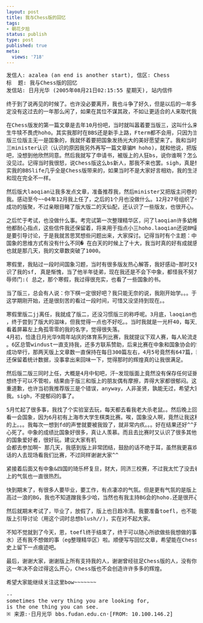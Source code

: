 ```yaml
---
layout: post
title: 我与Chess版的回忆
tags:
- 朝花夕拾
status: publish
type: post
published: true
meta:
  views: '718'
---
```

<pre class="ansi">发信人: azalea (an end is another start), 信区: Chess
标  题: 我与Chess版的回忆
发信站: 日月光华 (2005年08月21日02:15:55 星期天), 站内信件

终于到了说再见的时候了。也许没必要离开，我也斗争了好久，但是以后的一年多我肯
定没有这过去的一年那么闲了，如果在其位不谋其政，不如让更适合的人来取代我吧。

在Chess版发的第一篇文章是去年10月份吧，当时就叫嚣着要当版三，这叫什么来着？初
生牛犊不畏虎hoho。其实我那时在BBS还是新手上路，Fterm都不会用，只因为当时Chess
版三位版主无一是国象的，我就怀着要把国象发扬光大的美好愿望来了。我和当时的版
三minister认识（认识的原因我另外再写一篇文章骗M hoho)，就和他说，把版三让给我
吧，没想到他欣然同意。然后我就写了申请书，被版上的人狂bs，说你谁啊？怎么从来
没见过。记得当时我很怒，说Chess版这么bs新人，那我不来也罢。sigh，真是惭愧。其
实我的BBSlife几乎全是Chess版带来的，如果当时不是大家好言相劝，我的生活真的会
和现在完全不一样。

然后版大laoqian让我多发点文章，准备推荐我，然后minister又把版主问卷的答案给了
我。感动至今~~04年12月我上任了，之后的1个月也没做什么。12月27号组织了一次不算
成功的版聚，不过亲眼目睹了版大版二的天仙配，还认识了一些版友，也很开心。

之后忙于考试，也没做什么事。考完试第一次整理精华区，问了laoqian许多幼稚问题，
他都耐心指点，这些信件我还保留着，将来用于指点小三hoho.laoqian还说BM最重要的
是要引导讨论，于是我就苦思冥想些问题出来，大家探讨。记得当时有个主题：中象和
国象的思维方式有没有什么不同� 在白天的时候上了十大，我当时真的好有成就感haha.
也就是那几天，我的文章数突破了1000。

寒假里，我贴过一段时间国象习题，当时有很多版友热心解答，我好感动~那时又有幸认
识了我的sf, 真是惭愧，当了他半年徒弟，现在我还是不会下中象，都怪我不努力，有
辱师门:( 总之，那个寒假，我过得很充实，也看了一些国象的书。

当了版三，总会有人说：你下棋一定很好吧？我只能无奈的说，我刚开始学。。。于是
这学期刚开始，还是很刻苦的看过一段时间，可惜又没坚持到现在。。

寒假里版二jj离任，我就成了版二，还没习惯版三的称呼呢。3月底，laoqian也离任了
，终于尝到了版大的滋味，但我觉得一点也不好吃。。当时我就是一光杆40，每天上站
看着屏幕左上角孤零零的我的名字，觉得很失落。
4月初，恰逢日月光华9周年站庆的体育系列比赛，我就提议下双人赛，每人轮流走一步
。6区总管windust一直支持我，还多方联系赞助，后来比赛在中象和国象协会的协助下
成功举行，那两天版上文章数一直保持在每日300篇左右，4月5号竟然有647篇，我现在
还保留着统计数据，没事拿出来回味一下，觉得那时的辉煌真的让我很满足。

然后版二版三同时上任，大概是4月中旬吧，汗~发现版面上竟然没有保存任何证据！我
想终于可以不管啦，结果由于版三和版上的朋友偶有摩擦，弄得大家都很郁闷。这里郑
重道歉，也许当初我推荐版三是个错误，anyway，人非圣贤，孰能无过，希望大家原谅
我。sigh，不提郁闷的事了。

5月忙起了很多事，我找了个实验室去玩，每天都去看我老大杀老鼠。。然后晚上回来再
看一会国象，因为6月初有上海市大学生棋类比赛。唉，国象没人啊，竟然让我这种水平
的上。。。我每次一想到fd的声誉就要被我毁了，就非常内疚。。。好在结果还好^^开
心死了。中象的成绩比国象好很多，真让人羡慕。而且去比赛时又认识了很多其他学校
的国象爱好者，很好玩。建议大家有机
会都去参加啊~ 那几天，我感到版上非常团结，鼓励的话不绝于耳，虽然我更喜欢这些说
话的人去现场看我们比赛，不过同样谢谢大家^^

紧接着后面又有中象&amp;四国的琦乐杯复旦，财大，同济三校赛，不过我太忙了没去看。版
上的气氛也一直很热烈。

快到期末了，有很多人要毕业，要工作，有点凄凉的气氛。但是更有气氛的是版上一浪
高过一浪的BG，我也不知道蹭我多少哈，当然也有我主持BG会的hoho.还是很开心。

然后就期末考试了，毕业了，放假了，版上也日趋冷清。我要准备toefl，也不能经常在
版上引导讨论（用这个词时总想blush//)，实在对不起大家。

不知不觉就到了今天，恩，toefl终于结束了，终于可以随心所欲做些我想做的事（eg灌
水）还有我不想做的事（eg整理精华区）啦。顺便写写回忆文章，希望能在Chess版的历
史上留下一点痕迹吧。

最后，谢谢大家，谢谢版上所有支持我的人，谢谢曾经驻足Chess版的人，没有你们，我
这一年决不会过得这么开心，Chess版也不会创造许许多多的辉煌。

希望大家能继续关注这里bow~~~~~~~

--
sometimes the very thing you are looking for,
is the one thing you can see.
<span class="c33">※ 来源:·日月光华 bbs.fudan.edu.cn·[FROM: 10.100.146.2]</span></pre>
